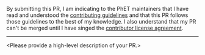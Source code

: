 By submitting this PR, I am indicating to the PhET maintainers that I have read and understood the [contributing guidelines](../CONTRIBUTING.md) and that this PR follows those guidelines to the best of my knowledge. I also understand that my PR can't be merged until I have singed the [contributor license agreement](../CLA.md).

<hr/>

\<Please provide a high-level description of your PR.\>